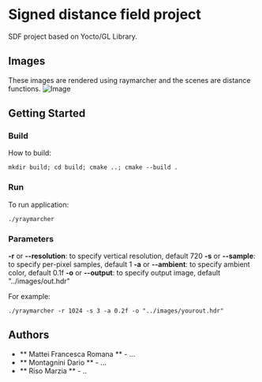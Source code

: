 # Signed distance field project

SDF project based on Yocto/GL Library.




## Images
These images are rendered using raymarcher and the scenes are distance functions.
![Image](Images/out_menger_sponge.hdr)

## Getting Started

### Build
How to build:
``` shell
mkdir build; cd build; cmake ..; cmake --build .
```

### Run
To run application:
``` shell
./yraymarcher
```

### Parameters
**-r** or **--resolution**: to specify vertical resolution, default 720
**-s** or **--sample**: to specify per-pixel samples, default 1
**-a** or **--ambient**: to specify ambient color, default 0.1f
**-o** or **--output**: to specify output image, default "../images/out.hdr"

For example:
``` shell
./yraymarcher -r 1024 -s 3 -a 0.2f -o "../images/yourout.hdr"
```

## Authors
* ** Mattei Francesca Romana ** - ...
* ** Montagnini Dario ** - ...
* ** Riso Marzia ** - ..